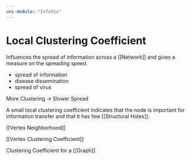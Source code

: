 ```yaml
---
uni-module: "InfoVis"
---
```


# Local Clustering Coefficient

Influences the spread of information across a [[Network]] and gives a measure on the spreading speed.

- spread of information
- disease dissemination
- spread of virus

More Clustering → Slower Spread

A small local clustering coefficient indicates that the node is important for information transfer and that it has few [[Structural Holes]].

[[Vertex Neighborhood]]

[[Vertex Clustering Coefficient]]

Clustering Coefficient for a [[Graph]]
